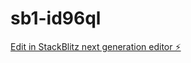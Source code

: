 # sb1-id96ql

[Edit in StackBlitz next generation editor ⚡️](https://stackblitz.com/~/github.com/JIMARK3/sb1-id96ql)